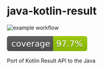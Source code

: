 # java-kotlin-result


![example workflow](https://github.com/skopylov58/java-kotlin-result/actions/workflows/gradle.yml/badge.svg)

[![Coverage](.github/badges/jacoco.svg)](https://github.com/skopylov58/java-kotlin-result/actions/workflows/build.yml)

Port of Kotlin Result API to the Java


